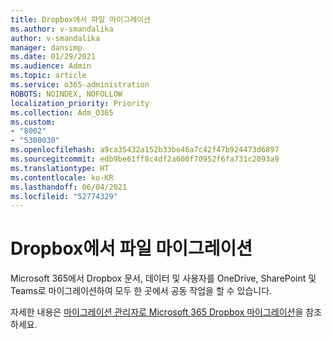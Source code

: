 ```yaml
---
title: Dropbox에서 파일 마이그레이션
ms.author: v-smandalika
author: v-smandalika
manager: dansimp
ms.date: 01/29/2021
ms.audience: Admin
ms.topic: article
ms.service: o365-administration
ROBOTS: NOINDEX, NOFOLLOW
localization_priority: Priority
ms.collection: Adm_O365
ms.custom:
- "8002"
- "5300030"
ms.openlocfilehash: a9ca35432a152b33be46a7c42f47b924473d6897
ms.sourcegitcommit: edb9be61ff8c4df2a600f70952f6fa731c2093a9
ms.translationtype: HT
ms.contentlocale: ko-KR
ms.lasthandoff: 06/04/2021
ms.locfileid: "52774329"
---
```

# <a name="migrate-files-from-dropbox"></a>Dropbox에서 파일 마이그레이션

Microsoft 365에서 Dropbox 문서, 데이터 및 사용자를 OneDrive, SharePoint 및 Teams로 마이그레이션하여 모두 한 곳에서 공동 작업을 할 수 있습니다.

자세한 내용은 [마이그레이션 관리자로 Microsoft 365 Dropbox 마이그레이션](/sharepointmigration/mm-dropbox-overview)을 참조하세요.

